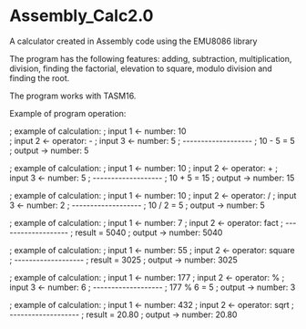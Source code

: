 # Assembly_Calc2.0
A calculator created in Assembly code using the EMU8086 library

The program has the following features: adding,
subtraction, multiplication, division, finding the factorial, elevation to
square, modulo division and finding the root.

The program works with TASM16.

Example of program operation:

; example of calculation:
; input 1 <- number:   10	
; input 2 <- operator: - 
; input 3 <- number:   5 
; ------------------- 
;     10 - 5 = 5 
; output  -> number:   5

; example of calculation:
; input 1 <- number:   10 
; input 2 <- operator: + 
; input 3 <- number:   5 
; ------------------- 
;     10 + 5 = 15 
; output  -> number:   15

; example of calculation:
; input 1 <- number:   10 
; input 2 <- operator: / 
; input 3 <- number:   2 
; ------------------- 
;     10 / 2 = 5 
; output  -> number:   5

; example of calculation:
; input 1 <- number:   7 
; input 2 <- operator: fact 
; ------------------- 
; result = 5040 
; output  -> number:   5040

; example of calculation:
; input 1 <- number:   55 
; input 2 <- operator: square 
; ------------------- 
; result = 3025 
; output  -> number:   3025

; example of calculation:
; input 1 <- number:   177
; input 2 <- operator: % 
; input 3 <- number:   6 
; ------------------- 
;     177 % 6 = 5 
; output  -> number:   3

; example of calculation:
; input 1 <- number:   432 
; input 2 <- operator: sqrt 
; ------------------- 
; result = 20.80 
; output  -> number:   20.80


